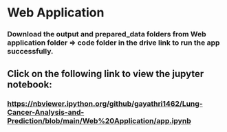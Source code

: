 # Web Application
### Download the output and prepared_data folders from Web application folder => code folder in the drive link to run the app successfully.
## Click on the following link to view the jupyter notebook:
### https://nbviewer.ipython.org/github/gayathri1462/Lung-Cancer-Analysis-and-Prediction/blob/main/Web%20Application/app.ipynb

